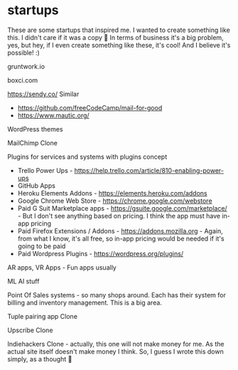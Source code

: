 # startups

These are some startups that inspired me. I wanted to create something like
this. I didn't care if it was a copy 🤔 In terms of business it's a big problem,
yes, but hey, if I even create something like these, it's cool! And I believe
it's possible! :)

gruntwork.io

boxci.com

https://sendy.co/
Similar
- https://github.com/freeCodeCamp/mail-for-good
- https://www.mautic.org/

WordPress themes

MailChimp Clone

Plugins for services and systems with plugins concept
- Trello Power Ups - https://help.trello.com/article/810-enabling-power-ups
- GitHub Apps
- Heroku Elements Addons - https://elements.heroku.com/addons
- Google Chrome Web Store - https://chrome.google.com/webstore
- Paid G Suit Marketplace apps - https://gsuite.google.com/marketplace/ - But I don't see
anything based on pricing. I think the app must have in-app pricing
- Paid Firefox Extensions / Addons - https://addons.mozilla.org - Again, from what I
know, it's all free, so in-app pricing would be needed if it's going to be
paid
- Paid Wordpress Plugins - https://wordpress.org/plugins/

AR apps, VR Apps - Fun apps usually

ML AI stuff

Point Of Sales systems - so many shops around. Each has their system for billing
and inventory management. This is a big area.

Tuple pairing app Clone

Upscribe Clone

Indiehackers Clone - actually, this one will not make money for me. As the
actual site itself doesn't make money I think. So, I guess I wrote this down
simply, as a thought 🤔
